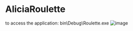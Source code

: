 # AliciaRoulette

to access the application:
bin\Debug\Roulette.exe
![image](https://user-images.githubusercontent.com/60167675/226755593-535dc9ad-e370-4451-b97b-75aea6c24d56.png)
